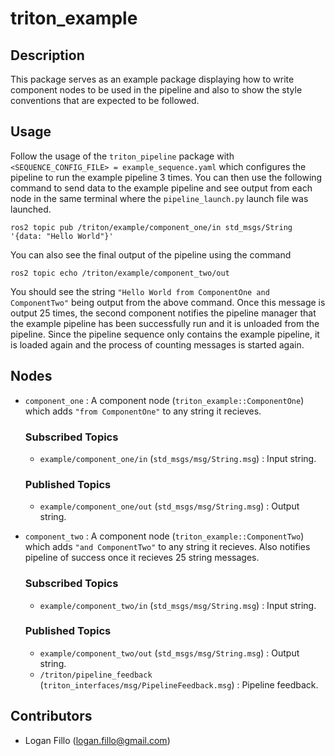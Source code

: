 # triton_example
## Description

This package serves as an example package displaying how to write component nodes to be used in the pipeline and also to show the style conventions that are expected to be followed.

## Usage

Follow the usage of the `triton_pipeline` package with `<SEQUENCE_CONFIG_FILE> = example_sequence.yaml` which configures the pipeline to run the example pipeline 3 times. You can then use the following command to send data to the example pipeline and see output from each node in the same terminal where the `pipeline_launch.py` launch file was launched.

    ros2 topic pub /triton/example/component_one/in std_msgs/String '{data: "Hello World"}'

You can also see the final output of the pipeline using the command

    ros2 topic echo /triton/example/component_two/out

You should see the string `"Hello World from ComponentOne and ComponentTwo"` being output from the above command. Once this message is output 25 times, the second component notifies the pipeline manager that the example pipeline has been successfully run and it is unloaded from the pipeline. Since the pipeline sequence only contains the example pipeline, it is loaded again and the process of counting messages is started again.

## Nodes

- `component_one` : A component node (`triton_example::ComponentOne`) which adds `"from ComponentOne"` to any string it recieves.

    ### Subscribed Topics
    - `example/component_one/in` (`std_msgs/msg/String.msg`) : Input string.
    
    ### Published Topics
    - `example/component_one/out` (`std_msgs/msg/String.msg`) : Output string.
    
- `component_two` : A component node (`triton_example::ComponentTwo`) which adds `"and ComponentTwo"` to any string it recieves. Also notifies pipeline of success once it recieves 25 string messages.

    ### Subscribed Topics
    - `example/component_two/in` (`std_msgs/msg/String.msg`) : Input string.
    
    ### Published Topics
    - `example/component_two/out` (`std_msgs/msg/String.msg`) : Output string.
    - `/triton/pipeline_feedback` (`triton_interfaces/msg/PipelineFeedback.msg`) : Pipeline feedback.

## Contributors

- Logan Fillo (logan.fillo@gmail.com)
